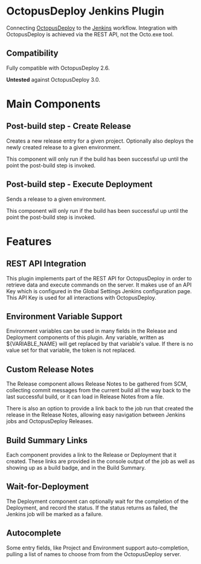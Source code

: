 # OctopusDeploy Jenkins Plugin #
Connecting [OctopusDeploy](https://octopusdeploy.com/) to the [Jenkins](https://jenkins-ci.org/) workflow. Integration with OctopusDeploy is achieved via the REST API, not the Octo.exe tool.

## Compatibility ##
Fully compatible with OctopusDeploy 2.6.

**Untested** against OctopusDeploy 3.0.

# Main Components #
## Post-build step - Create Release ##
Creates a new release entry for a given project. 
Optionally also deploys the newly created release to a given environment.

This component will only run if the build has been successful up until the point the post-build step is invoked.

## Post-build step - Execute Deployment ##
Sends a release to a given environment.

This component will only run if the build has been successful up until the point the post-build step is invoked.

# Features #
## REST API Integration ##
This plugin implements part of the REST API for OctopusDeploy in order to retrieve data and execute commands on the server. 
It makes use of an API Key which is configured in the Global Settings Jenkins configuration page. This API Key is used for all interactions with OctopusDeploy.

## Environment Variable Support ##
Environment variables can be used in many fields in the Release and Deployment components of this plugin. Any variable, written as ${VARIABLE_NAME} will get replaced by that variable's value. If there is no value set for that variable, the token is not replaced.

## Custom Release Notes ##
The Release component allows Release Notes to be gathered from SCM, collecting commit messages from the current build all the way back to the last successful build, or it can load in Release Notes from a file.

There is also an option to provide a link back to the job run that created the release in the Release Notes, allowing easy navigation between Jenkins jobs and OctopusDeploy Releases.

## Build Summary Links ##
Each component provides a link to the Release or Deployment that it created. These links are provided in the console output of the job as well as showing up as a build badge, and in the Build Summary.

## Wait-for-Deployment ##
The Deployment component can optionally wait for the completion of the Deployment, and record the status. If the status returns as failed, the Jenkins job will be marked as a failure.

## Autocomplete ##
Some entry fields, like Project and Environment support auto-completion, pulling a list of names to choose from from the OctopusDeploy server.
